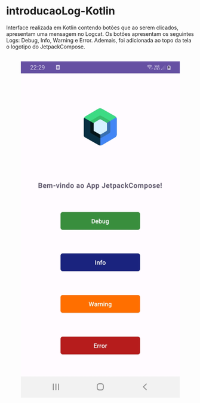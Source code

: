 # introducaoLog-Kotlin
Interface realizada em Kotlin contendo botões que ao serem clicados, apresentam uma mensagem no Logcat. Os botões apresentam os seguintes Logs: Debug, Info, Warning e Error. Ademais, foi adicionada ao topo da tela o logotipo do JetpackCompose.
<br><br>
<center>
  <img src="img/interface.jpeg" height="900px">
</center> 
